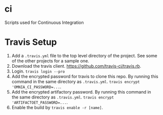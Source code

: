 ci
==

Scripts used for Continuous Integration


Travis Setup
============

1. Add a `.travis.yml` file to the top level directory of the project. See some of the other projects for a sample one.
1. Download the travis client. https://github.com/travis-ci/travis.rb.
1. Login. `travis login --pro`
1. Add the encrypted password for travis to clone this repo. By running this command in the same directory as `.travis.yml`. `travis encrypt 'OMNIA_CI_PASSWORD=...`.
1. Add the encrypted artifactory password. By running this command in the same directory as `.travis.yml`. `travis encrypt 'ARTIFACTOET_PASSWORD=...`.
1. Enable the build by `travis enable -r [name]`.
